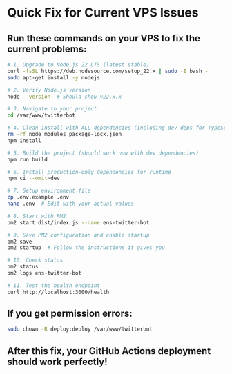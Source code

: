 # Quick Fix for Current VPS Issues

## Run these commands on your VPS to fix the current problems:

```bash
# 1. Upgrade to Node.js 22 LTS (latest stable)
curl -fsSL https://deb.nodesource.com/setup_22.x | sudo -E bash -
sudo apt-get install -y nodejs

# 2. Verify Node.js version
node --version  # Should show v22.x.x

# 3. Navigate to your project
cd /var/www/twitterbot

# 4. Clean install with ALL dependencies (including dev deps for TypeScript)
rm -rf node_modules package-lock.json
npm install

# 5. Build the project (should work now with dev dependencies)
npm run build

# 6. Install production-only dependencies for runtime
npm ci --omit=dev

# 7. Setup environment file
cp .env.example .env
nano .env  # Edit with your actual values

# 8. Start with PM2
pm2 start dist/index.js --name ens-twitter-bot

# 9. Save PM2 configuration and enable startup
pm2 save
pm2 startup  # Follow the instructions it gives you

# 10. Check status
pm2 status
pm2 logs ens-twitter-bot

# 11. Test the health endpoint
curl http://localhost:3000/health
```

## If you get permission errors:
```bash
sudo chown -R deploy:deploy /var/www/twitterbot
```

## After this fix, your GitHub Actions deployment should work perfectly!
